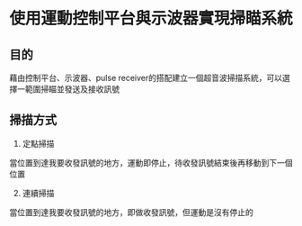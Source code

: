 # 使用運動控制平台與示波器實現掃瞄系統

## 目的
  藉由控制平台、示波器、pulse receiver的搭配建立一個超音波掃描系統，可以選擇一範圍掃瞄並發送及接收訊號
 
## 掃描方式
1. 定點掃描

當位置到達我要收發訊號的地方，運動即停止，待收發訊號結束後再移動到下一個位置

2. 連續掃描

當位置到達我要收發訊號的地方，即做收發訊號，但運動是沒有停止的
